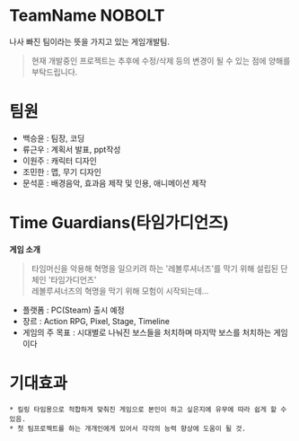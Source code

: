 # TeamName NOBOLT 
나사 빠진 팀이라는 뜻을 가지고 있는 게임개발팀.

> 현재 개발중인 프로젝트는 추후에 수정/삭제 등의 변경이 될 수 있는 점에 양해를 부탁드립니다.

# 팀원 # 
* 백승윤 : 팀장, 코딩
* 류근우 : 계획서 발표, ppt작성
* 이원주 : 캐릭터 디자인
* 조민한 : 맵, 무기 디자인
* 문석훈 : 배경음악, 효과음 제작 및 인용, 애니메이션 제작

# Time Guardians(타임가디언즈)

**게임 소개** 
> 타임머신을 악용해 혁명을 일으키려 하는 '레볼루셔너즈'를 막기 위해 설립된 단체인 '타임가디언즈'
> <br> 레볼루셔너즈의 혁명을 막기 위해 모험이 시작되는데...
  * 플랫폼 : PC(Steam) 출시 예정
  * 장르 : Action RPG, Pixel, Stage, Timeline
  * 게임의 주 목표 : 시대별로 나눠진 보스들을 처치하며 마지막 보스를 처치하는 게임이다
  
# 기대효과
    * 킬링 타임용으로 적합하게 맞춰진 게임으로 본인이 하고 싶은지에 유무에 따라 쉽게 할 수 있음.
    * 첫 팀프로젝트를 하는 개개인에게 있어서 각각의 능력 향상에 도움이 될 것.
